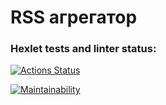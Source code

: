 # RSS агрегатор

### Hexlet tests and linter status:
[![Actions Status](https://github.com/leetvig/frontend-project-lvl3/workflows/hexlet-check/badge.svg)](https://github.com/leetvig/frontend-project-lvl3/actions)


[![Maintainability](https://api.codeclimate.com/v1/badges/3a5a5f9169ae694879de/maintainability)](https://codeclimate.com/github/leetvig/frontend-project-lvl3/maintainability)